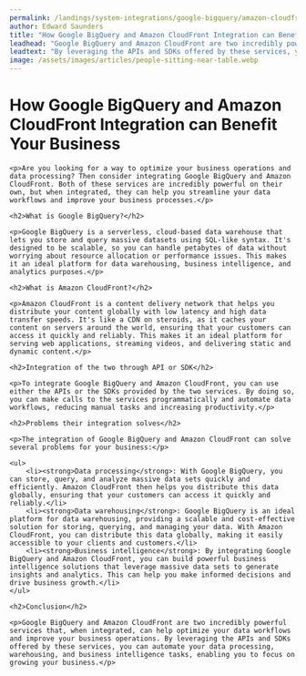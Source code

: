 ```yaml
---
permalink: /landings/system-integrations/google-bigquery/amazon-cloudfront
author: Edward Saunders
title: "How Google BigQuery and Amazon CloudFront Integration can Benefit Your Business"
leadhead: "Google BigQuery and Amazon CloudFront are two incredibly powerful services that, when integrated, can help optimize your data workflows and improve your business operations"
leadtext: "By leveraging the APIs and SDKs offered by these services, you can automate your data processing, warehousing, and business intelligence tasks, enabling you to focus on growing your business."
image: /assets/images/articles/people-sitting-near-table.webp
---
```

<div class="arttext">
	<h1>How Google BigQuery and Amazon CloudFront Integration can Benefit Your Business</h1>

	<p>Are you looking for a way to optimize your business operations and data processing? Then consider integrating Google BigQuery and Amazon CloudFront. Both of these services are incredibly powerful on their own, but when integrated, they can help you streamline your data workflows and improve your business processes.</p>

	<h2>What is Google BigQuery?</h2>

	<p>Google BigQuery is a serverless, cloud-based data warehouse that lets you store and query massive datasets using SQL-like syntax. It's designed to be scalable, so you can handle petabytes of data without worrying about resource allocation or performance issues. This makes it an ideal platform for data warehousing, business intelligence, and analytics purposes.</p>

	<h2>What is Amazon CloudFront?</h2>

	<p>Amazon CloudFront is a content delivery network that helps you distribute your content globally with low latency and high data transfer speeds. It's like a CDN on steroids, as it caches your content on servers around the world, ensuring that your customers can access it quickly and reliably. This makes it an ideal platform for serving web applications, streaming videos, and delivering static and dynamic content.</p>

	<h2>Integration of the two through API or SDK</h2>

	<p>To integrate Google BigQuery and Amazon CloudFront, you can use either the APIs or the SDKs provided by the two services. By doing so, you can make calls to the services programmatically and automate data workflows, reducing manual tasks and increasing productivity.</p>

	<h2>Problems their integration solves</h2>

	<p>The integration of Google BigQuery and Amazon CloudFront can solve several problems for your business:</p>

	<ul>
		<li><strong>Data processing</strong>: With Google BigQuery, you can store, query, and analyze massive data sets quickly and efficiently. Amazon CloudFront then helps you distribute this data globally, ensuring that your customers can access it quickly and reliably.</li>
		<li><strong>Data warehousing</strong>: Google BigQuery is an ideal platform for data warehousing, providing a scalable and cost-effective solution for storing, querying, and managing your data. With Amazon CloudFront, you can distribute this data globally, making it easily accessible to your clients and customers.</li>
		<li><strong>Business intelligence</strong>: By integrating Google BigQuery and Amazon CloudFront, you can build powerful business intelligence solutions that leverage massive data sets to generate insights and analytics. This can help you make informed decisions and drive business growth.</li>
	</ul>

	<h2>Conclusion</h2>

	<p>Google BigQuery and Amazon CloudFront are two incredibly powerful services that, when integrated, can help optimize your data workflows and improve your business operations. By leveraging the APIs and SDKs offered by these services, you can automate your data processing, warehousing, and business intelligence tasks, enabling you to focus on growing your business.</p>

</div>